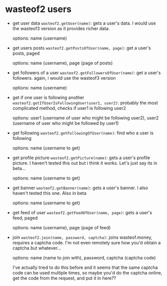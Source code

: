 # wasteof2 users

- get user data `wasteof2.getUser(name)`: gets a user's data. I would use the wasteof3 version as it provides richer data.

    options: name (username)
- get users posts `wasteof2.getPostsOfUser(name, page)`: get a user's posts, paged

    options: name (username), page (page of posts)
- get followers of a user `wasteof2.getFollowersOfUser(name)`: get a user's followers. again, i would use the wasteof3 version

    options: name (username)
- get if one user is following another `wasteof2.getIfUserIsFollowingUser(user1, user2)`: probably the most complicated method, checks if user1 is following user2

    options: user1 (username of user who might be following user2), user2 (username of user who might be followed by user1)
- get following `wasteof2.getFollowingOfUser(name)`: find who a user is following

    options: name (username to get)
- get profile picture `wasteof2.getPicture(name)`: gets a user's profile picture. I haven't tested this out but i think it works. Let's just say its in beta...

    options: name (username to get)
- get banner `wasteof2.getBanner(name)`: gets a user's banner. I also haven't tested this one. Also in beta

    options: name (username to get)
- get feed of user `wasteof2.getFeedOfUser(name, page)`: gets a user's feed, paged

    options: name (username), page (page of feed)
- join `wasteof2.join(name, password, captcha)`: joins wasteof.money, requires a captcha code. I'm not even remotely sure how you'd obtain a captcha but whatever...

    options: name (name to join with), password, captcha (captcha code)

    I've actually tried to do this before and it seems that the same captcha code can be used multiple times, so maybe you'd do the captcha online, get the code from the request, and put it in here??

